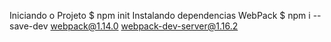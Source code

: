Iniciando o Projeto
$ npm init
Instalando dependencias WebPack
$ npm i --save-dev webpack@1.14.0 webpack-dev-server@1.16.2

